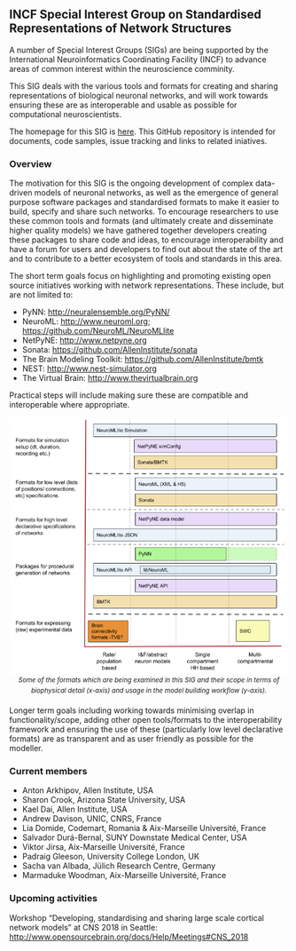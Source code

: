## INCF Special Interest Group on Standardised Representations of Network Structures

A number of Special Interest Groups (SIGs) are being supported by the International Neuroinformatics Coordinating Facility (INCF) to advance areas of common interest within the neuroscience comminity.  

This SIG deals with the various tools and formats for creating and sharing representations of biological neuronal networks, and will work towards ensuring these are as interoperable and usable as possible for computational neuroscientists. 

The homepage for this SIG is [here](https://www.incf.org/activities/standards-and-best-practices/incf-special-interest-groups). This GitHub repository is intended for documents, code samples, issue tracking and links to related iniatives. 

### Overview

The motivation for this SIG is the ongoing development of complex data-driven models of neuronal networks, as well as the emergence of general purpose software packages and standardised formats to make it easier to build, specify and share such networks. To encourage researchers to use these common tools and formats (and ultimately create and disseminate higher quality models) we have gathered together developers creating these packages to share code and ideas, to encourage interoperability and have a forum for users and developers to find out about the state of the art and to contribute to a better ecosystem of tools and standards in this area.


The short term goals focus on highlighting and promoting existing open source initiatives working with network representations. These include, but are not limited to:  

- PyNN: http://neuralensemble.org/PyNN/ 
- NeuroML: http://www.neuroml.org; https://github.com/NeuroML/NeuroMLlite 
- NetPyNE: http://www.netpyne.org   
- Sonata: https://github.com/AllenInstitute/sonata 
- The Brain Modeling Toolkit: https://github.com/AllenInstitute/bmtk 
- NEST: http://www.nest-simulator.org
- The Virtual Brain: http://www.thevirtualbrain.org 

Practical steps will include making sure these are compatible and interoperable where appropriate.

<p align="center"><img src="images/Formats.png"><br/><sup><i>Some of the formats which are being examined in this SIG and their scope in terms of biophysical detail (x-axis) and usage in the model building workflow (y-axis).</i></sup></p>

Longer term goals including working towards minimising overlap in functionality/scope, adding other open tools/formats to the interoperability framework and ensuring the use of these (particularly low level declarative formats) are as transparent and as user friendly as possible for the modeller. 

### Current members

- Anton Arkhipov, Allen Institute, USA
- Sharon Crook, Arizona State University, USA
- Kael Dai, Allen Institute, USA
- Andrew Davison, UNIC, CNRS, France
- Lia Domide, Codemart, Romania & Aix-Marseille Université, France
- Salvador Durá-Bernal, SUNY Downstate Medical Center, USA
- Viktor Jirsa, Aix-Marseille Université, France
- Padraig Gleeson, University College London, UK
- Sacha van Albada, Jülich Research Centre, Germany
- Marmaduke Woodman, Aix-Marseille Université, France


### Upcoming activities

Workshop “Developing, standardising and sharing large scale cortical network models” at CNS 2018 in Seattle: http://www.opensourcebrain.org/docs/Help/Meetings#CNS_2018 



